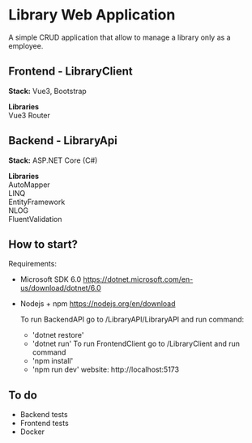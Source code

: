 # Library Web Application

A simple CRUD application that allow to manage a library only as a employee.

## Frontend - LibraryClient
**Stack:** Vue3, Bootstrap

**Libraries**<br>
Vue3 Router

## Backend - LibraryApi
**Stack:** ASP.NET Core (C#)

**Libraries**<br>
AutoMapper<br>
LINQ<br>
EntityFramework<br>
NLOG<br>
FluentValidation

## How to start?
 Requirements:
  - Microsoft SDK 6.0 https://dotnet.microsoft.com/en-us/download/dotnet/6.0
  - Nodejs + npm https://nodejs.org/en/download

	To run BackendAPI go to /LibraryAPI/LibraryAPI and run command:<br>
	  - 'dotnet restore'
	  - 'dotnet run'
	To run FrontendClient go to /LibraryClient and run command <br>
	  - 'npm install'
	  - 'npm run dev'
  	website: http://localhost:5173 <br>

## To do
- Backend tests
- Frontend tests
- Docker
